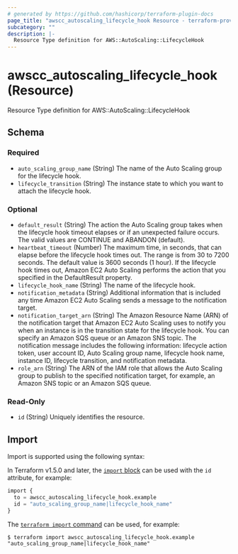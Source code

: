 ```yaml
---
# generated by https://github.com/hashicorp/terraform-plugin-docs
page_title: "awscc_autoscaling_lifecycle_hook Resource - terraform-provider-awscc"
subcategory: ""
description: |-
  Resource Type definition for AWS::AutoScaling::LifecycleHook
---
```


# awscc_autoscaling_lifecycle_hook (Resource)

Resource Type definition for AWS::AutoScaling::LifecycleHook



<!-- schema generated by tfplugindocs -->
## Schema

### Required

- `auto_scaling_group_name` (String) The name of the Auto Scaling group for the lifecycle hook.
- `lifecycle_transition` (String) The instance state to which you want to attach the lifecycle hook.

### Optional

- `default_result` (String) The action the Auto Scaling group takes when the lifecycle hook timeout elapses or if an unexpected failure occurs. The valid values are CONTINUE and ABANDON (default).
- `heartbeat_timeout` (Number) The maximum time, in seconds, that can elapse before the lifecycle hook times out. The range is from 30 to 7200 seconds. The default value is 3600 seconds (1 hour). If the lifecycle hook times out, Amazon EC2 Auto Scaling performs the action that you specified in the DefaultResult property.
- `lifecycle_hook_name` (String) The name of the lifecycle hook.
- `notification_metadata` (String) Additional information that is included any time Amazon EC2 Auto Scaling sends a message to the notification target.
- `notification_target_arn` (String) The Amazon Resource Name (ARN) of the notification target that Amazon EC2 Auto Scaling uses to notify you when an instance is in the transition state for the lifecycle hook. You can specify an Amazon SQS queue or an Amazon SNS topic. The notification message includes the following information: lifecycle action token, user account ID, Auto Scaling group name, lifecycle hook name, instance ID, lifecycle transition, and notification metadata.
- `role_arn` (String) The ARN of the IAM role that allows the Auto Scaling group to publish to the specified notification target, for example, an Amazon SNS topic or an Amazon SQS queue.

### Read-Only

- `id` (String) Uniquely identifies the resource.

## Import

Import is supported using the following syntax:

In Terraform v1.5.0 and later, the [`import` block](https://developer.hashicorp.com/terraform/language/import) can be used with the `id` attribute, for example:

```terraform
import {
  to = awscc_autoscaling_lifecycle_hook.example
  id = "auto_scaling_group_name|lifecycle_hook_name"
}
```

The [`terraform import` command](https://developer.hashicorp.com/terraform/cli/commands/import) can be used, for example:

```shell
$ terraform import awscc_autoscaling_lifecycle_hook.example "auto_scaling_group_name|lifecycle_hook_name"
```
